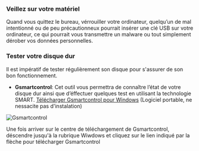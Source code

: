 ### Veillez sur votre matériel
Quand vous quittez le bureau, vérrouiller votre ordinateur, quelqu’un de mal intentionné ou de peu précautionneux pourrait insérer une clé USB sur votre ordinateur, ce qui pourrait vous transmettre un malware ou tout simplement dérober vos données personnelles.

### Tester votre disque dur
Il est impératif de tester régulièrement son disque pour s'assurer de son bon fonctionnement.

- **Gsmartcontrol**: Cet outil vous permettra de connaître l’état de votre disque dur ainsi que d’éffectuer quelques test en utilisant la technologie SMART. [Télécharger Gsmartcontrol pour Windows](http://gsmartcontrol.sourceforge.net/home/index.php/Downloads) (Logiciel portable, ne nessacite pas d'instalation)

![Gsmartcontrol](https://raw.githubusercontent.com/sinfo1234/hygiene-informatique-ecoles/master/Images/Gsmartcontrol.png)

Une fois arriver sur le centre de téléchargement de Gsmartcontrol, déscendre jusqu'à la rubrique Wiwdows et cliquez sur le lien indiqué par la flèche pour télécharger Gsmartcontrol


